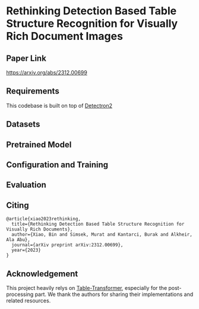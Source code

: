 # Rethinking Detection Based Table Structure Recognition for Visually Rich Document Images

## Paper Link
https://arxiv.org/abs/2312.00699

## Requirements
This codebase is built on top of [Detectron2](https://github.com/facebookresearch/detectron2)

## Datasets

## Pretrained Model

## Configuration and Training

## Evaluation

## Citing
```
@article{xiao2023rethinking,
  title={Rethinking Detection Based Table Structure Recognition for Visually Rich Documents},
  author={Xiao, Bin and Simsek, Murat and Kantarci, Burak and Alkheir, Ala Abu},
  journal={arXiv preprint arXiv:2312.00699},
  year={2023}
}
```

## Acknowledgement
This project heavily relys on [Table-Transformer](https://github.com/microsoft/table-transformer), especially for the post-processing part. We thank the authors for sharing their implementations and related resources.
